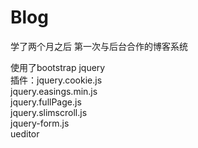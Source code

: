 # Blog
学了两个月之后 第一次与后台合作的博客系统 <br/>

使用了bootstrap jquery <br/>
插件：jquery.cookie.js<br/>
jquery.easings.min.js<br/>
jquery.fullPage.js<br/>
jquery.slimscroll.js<br/>
jquery-form.js<br/>
ueditor
